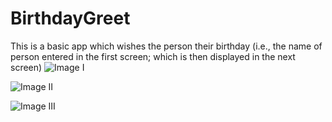 # BirthdayGreet
This is a basic app which wishes the person their birthday (i.e., the name of person entered in the first screen; which is then displayed in the next screen)
![Image I](https://user-images.githubusercontent.com/107706047/179087898-b5c9484d-86ba-4684-8389-b8a7d3c54814.png)

![Image II](https://user-images.githubusercontent.com/107706047/179087402-4a2f699c-87b1-4c5c-ac81-d9730216c5af.jpeg)


![Image III](https://user-images.githubusercontent.com/107706047/179087436-02fbdd58-5db1-4d90-8f63-8989dc0f4b8e.jpeg)
